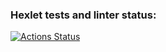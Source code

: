 ### Hexlet tests and linter status:
[![Actions Status](https://github.com/alexdermenji/fullstack-javascript-project-44/actions/workflows/hexlet-check.yml/badge.svg)](https://github.com/alexdermenji/fullstack-javascript-project-44/actions)
